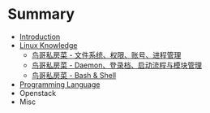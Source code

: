 # Summary

* [Introduction](README.md)
* [Linux Knowledge](linux_knowledge.md)
   * [鸟哥私房菜 - 文件系统、权限、账号、进程管理](Linux/VBird_First.md)
   * [鸟哥私房菜 - Daemon、登录档、启动流程与模块管理](Linux/VBird_Second)
   * [鸟哥私房菜 - Bash & Shell](Linux/VBird_Shell.md)
* [Programming Language](programming_language.md)
* Openstack
* Misc

